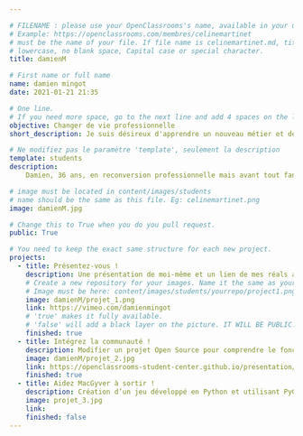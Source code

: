 ```yaml
---

# FILENAME : please use your OpenClassrooms's name, available in your url.
# Example: https://openclassrooms.com/membres/celinemartinet
# must be the name of your file. If file name is celinemartinet.md, title is celinemartinet.
# lowercase, no blank space, Capital case or special character.
title: damienM

# First name or full name
name: damien mingot
date: 2021-01-21 21:35

# One line.
# If you need more space, go to the next line and add 4 spaces on the left, as in 'description'.
objective: Changer de vie professionnelle
short_description: Je suis désireux d'apprendre un nouveau métier et de le concilier avec mon           activité audiovisuelle.

# Ne modifiez pas le paramètre 'template', seulement la description
template: students
description:
    Damien, 36 ans, en reconversion professionnelle mais avant tout fan d'Hubert Bonnisseur de la Bath. 

# image must be located in content/images/students
# name should be the same as this file. Eg: celinemartinet.png
image: damienM.jpg

# Change this to True when you do you pull request.
public: True

# You need to keep the exact same structure for each new project.
projects:
  - title: Présentez-vous !
    description: Une présentation de moi-même et un lien de mes réals audiovisuelles.
    # Create a new repository for your images. Name it the same as your nickname and profile picture.
    # Image must be here: content/images/students/yourrepo/project1.png
    image: damienM/projet_1.png
    link: https://vimeo.com/damienmingot
    # 'true' makes it fully available.
    # 'false' will add a black layer on the picture. IT WILL BE PUBLIC!
    finished: true
  - title: Intégrez la communauté !
    description: Modifier un projet Open Source pour comprendre le fonctionnement de Git, de Github et des pull requests. 
    image: damienM/projet_2.jpg
    link: https://openclassrooms-student-center.github.io/presentation/students/damienM.html
    finished: true
  - title: Aidez MacGyver à sortir !
    description: Création d’un jeu développé en Python et utilisant PyGame.
    image: projet_3.jpg
    link: 
    finished: false
---
```

